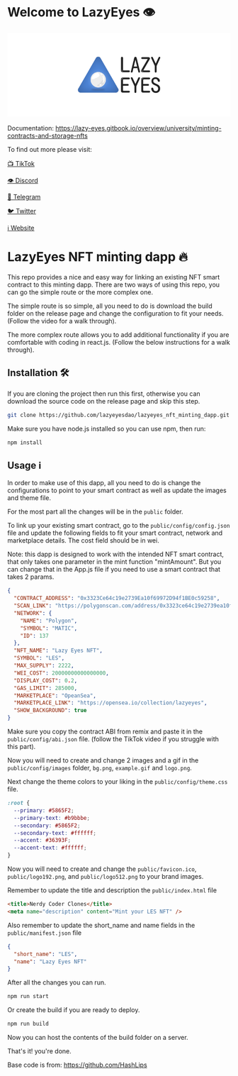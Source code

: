 # Welcome to LazyEyes 👁

![](https://github.com/lazyeyesdao/lazyeyes_nft_minting_dapp/blob/main/Logo.png)

Documentation: https://lazy-eyes.gitbook.io/overview/university/minting-contracts-and-storage-nfts

To find out more please visit:

[📺 TikTok](https://www.tiktok.com/@lazyeyes.site)

[👁 Discord](https://discord.gg/kkDdqRzSgu)

[💬 Telegram](https://t.me/lazyeyesdao_group)

[🐦 Twitter](https://twitter.com/lazyeyesdao)

[ℹ️ Website](https://lazyeyes.site/)

# LazyEyes NFT minting dapp 🔥

This repo provides a nice and easy way for linking an existing NFT smart contract to this minting dapp. There are two ways of using this repo, you can go the simple route or the more complex one.

The simple route is so simple, all you need to do is download the build folder on the release page and change the configuration to fit your needs. (Follow the video for a walk through).

The more complex route allows you to add additional functionality if you are comfortable with coding in react.js. (Follow the below instructions for a walk through).

## Installation 🛠️

If you are cloning the project then run this first, otherwise you can download the source code on the release page and skip this step.

```sh
git clone https://github.com/lazyeyesdao/lazyeyes_nft_minting_dapp.git
```

Make sure you have node.js installed so you can use npm, then run:

```sh
npm install
```

## Usage ℹ️

In order to make use of this dapp, all you need to do is change the configurations to point to your smart contract as well as update the images and theme file.

For the most part all the changes will be in the `public` folder.

To link up your existing smart contract, go to the `public/config/config.json` file and update the following fields to fit your smart contract, network and marketplace details. The cost field should be in wei.

Note: this dapp is designed to work with the intended NFT smart contract, that only takes one parameter in the mint function "mintAmount". But you can change that in the App.js file if you need to use a smart contract that takes 2 params.

```json
{
  "CONTRACT_ADDRESS": "0x3323Ce64c19e2739Ea10f69972D94f1BE0c59258",
  "SCAN_LINK": "https://polygonscan.com/address/0x3323ce64c19e2739ea10f69972d94f1be0c59258",
  "NETWORK": {
    "NAME": "Polygon",
    "SYMBOL": "MATIC",
    "ID": 137
  },
  "NFT_NAME": "Lazy Eyes NFT",
  "SYMBOL": "LES",
  "MAX_SUPPLY": 2222,
  "WEI_COST": 20000000000000000,
  "DISPLAY_COST": 0.2,
  "GAS_LIMIT": 285000,
  "MARKETPLACE": "OpeanSea",
  "MARKETPLACE_LINK": "https://opensea.io/collection/lazyeyes",
  "SHOW_BACKGROUND": true
}
```

Make sure you copy the contract ABI from remix and paste it in the `public/config/abi.json` file.
(follow the TikTok video if you struggle with this part).

Now you will need to create and change 2 images and a gif in the `public/config/images` folder, `bg.png`, `example.gif` and `logo.png`.

Next change the theme colors to your liking in the `public/config/theme.css` file.

```css
:root {
  --primary: #5865F2;
  --primary-text: #b9bbbe;
  --secondary: #5865F2;
  --secondary-text: #ffffff;
  --accent: #36393F;
  --accent-text: #ffffff;
}
```

Now you will need to create and change the `public/favicon.ico`, `public/logo192.png`, and
`public/logo512.png` to your brand images.

Remember to update the title and description the `public/index.html` file

```html
<title>Nerdy Coder Clones</title>
<meta name="description" content="Mint your LES NFT" />
```

Also remember to update the short_name and name fields in the `public/manifest.json` file

```json
{
  "short_name": "LES",
  "name": "Lazy Eyes NFT"
}
```

After all the changes you can run.

```sh
npm run start
```

Or create the build if you are ready to deploy.

```sh
npm run build
```

Now you can host the contents of the build folder on a server.

That's it! you're done.

Base code is from: https://github.com/HashLips
